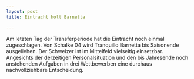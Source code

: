 ```yaml
---
layout: post
title: Eintracht holt Barnetta

---
```


Am letzten Tag der Transferperiode hat die Eintracht noch einmal zugeschlagen. Von Schalke 04 wird Tranquillo Barnetta bis Saisonende ausgeliehen. Der Schweizer ist im Mittelfeld vielseitig einsetzbar. Angesichts der derzeitigen Personalsituation und den bis Jahresende noch anstehenden Aufgaben in drei Wettbewerben eine durchaus nachvollziehbare Entscheidung.


